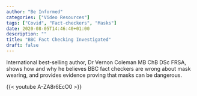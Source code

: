 ```yaml
---
author: "Be Informed"
categories: ["Video Resources"]
tags: ["Covid", "Fact-checkers", "Masks"]
date: 2020-08-05T14:46:40+01:00
description: ""
title: "BBC Fact Checking Investigated"
draft: false
---
```


International best-selling author, Dr Vernon Coleman MB ChB DSc FRSA, shows how and why he believes BBC fact checkers are wrong about mask wearing, and provides evidence proving that masks can be dangerous. 

{{< youtube A-ZA8r6EcO0 >}}